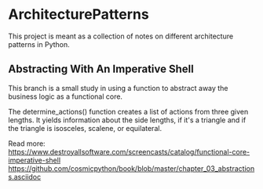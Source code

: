 # ArchitecturePatterns
This project is meant as a collection of notes on different architecture patterns in Python. 

## Abstracting With An Imperative Shell

This branch is a small study in using a function to abstract away the business logic as a functional core.

The determine_actions() function creates a list of actions from three given lengths.
It yields information about the side lengths, if it's a triangle and if the triangle is isosceles, scalene, or equilateral.

Read more: 
https://www.destroyallsoftware.com/screencasts/catalog/functional-core-imperative-shell
https://github.com/cosmicpython/book/blob/master/chapter_03_abstractions.asciidoc

